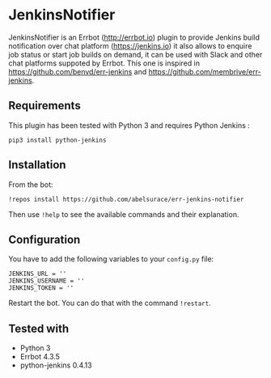 # JenkinsNotifier

JenkinsNotifier is an Errbot (<http://errbot.io>) plugin to provide Jenkins build notification over chat platform (<https://jenkins.io>) it also allows to enquire job status or start job builds on demand, it can be used with Slack and other chat platforms suppoted by Errbot. This one is inspired in <https://github.com/benvd/err-jenkins> and <https://github.com/membrive/err-jenkins>.


## Requirements

This plugin has been tested with Python 3 and requires Python Jenkins :

```
pip3 install python-jenkins
```


## Installation

From the bot:

```
!repos install https://github.com/abelsurace/err-jenkins-notifier
```

Then use `!help` to see the available commands and their explanation.


## Configuration

You have to add the following variables to your `config.py` file:

```
JENKINS_URL = ''
JENKINS_USERNAME = ''
JENKINS_TOKEN = ''
```

Restart the bot. You can do that with the command `!restart`.


## Tested with

* Python 3
* Errbot 4.3.5
* python-jenkins 0.4.13

